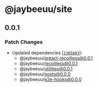 # @jaybeeuu/site

## 0.0.1

### Patch Changes

- Updated dependencies [[`1365b03`](https://github.com/jaybeeuu/jaybeeuu-dev/commit/1365b03a0675b6feced696f4d908867758a41e69)]:
  - @jaybeeuu/preact-recoilless@0.0.1
  - @jaybeeuu/recoilless@0.0.1
  - @jaybeeuu/utilities@0.0.1
  - @jaybeeuu/posts@0.0.0
  - @jaybeeuu/e2e-hooks@0.0.0
